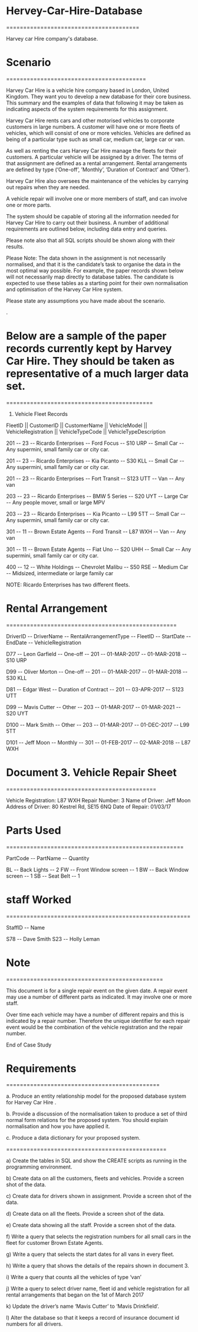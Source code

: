 # Hervey-Car-Hire-Database
=======================================

Harvey car Hire company's database.


# Scenario
=========================================

Harvey Car Hire is a vehicle hire company based in London, United Kingdom. They want you to develop a new database for their core business. This summary and the examples of data that following it may be taken as indicating aspects of the system requirements for this assignment. 
 
Harvey Car Hire rents cars and other motorised vehicles to corporate customers in large numbers.  A customer will have one or more fleets of vehicles, which will consist of one or more vehicles. Vehicles are defined as being of a particular type such as small car, medium car, large car or van.  
 
As well as renting the cars Harvey Car Hire manage the fleets for their customers. A particular vehicle will be assigned by a driver. The terms of that assignment are defined as a rental arrangement. Rental arrangements are defined by type (‘One-off’, ’Monthly’, 
’Duration of Contract’ and ’Other’).   
 
Harvey Car Hire also oversees the maintenance of the vehicles by carrying out repairs when they are needed.  
 
A vehicle repair will involve one or more members of staff, and can involve one or more parts.  
 
The system should be capable of storing all the information needed for Harvey Car Hire to carry out their business. A number of additional requirements are outlined below, including data entry and queries. 
 
Please note also that all SQL scripts should be shown along with their results. 
 
 
Please Note: The data shown in the assignment is not necessarily normalised, and that it is the candidate’s task to organise the data in the most optimal way possible. For example, the paper records shown below will not necessarily map directly to database tables. The candidate is expected to use these tables as a starting point for their own normalisation and optimisation of the Harvey Car Hire system.  
 
Please state any assumptions you have made about the scenario.  
 
 
 
 
.  
# Below are a sample of the paper records currently kept by Harvey Car Hire. They should be taken as representative of a much larger data set.   
===========================================

1. Vehicle Fleet Records 
  
FleetID ||	CustomerID ||	CustomerName ||	VehicleModel ||	VehicleRegistration ||	VehicleTypeCode ||	VehicleTypeDescription

201 --	23 --	Ricardo Enterprises --	Ford Focus --	S10 URP --	Small Car --	Any supermini, small family car or city car.

201 --	23 --	Ricardo Enterprises --	Kia Picanto --	S30 KLL --	Small Car --	Any supermini, small family car or city car. 

201 --	23 --	Ricardo Enterprises --	Fort Transit --	S123 UTT --	Van --	Any van 

203 --	23 --	Ricardo Enterprises --	BMW 5 Series --	S20 UYT --	Large Car --	Any people mover, small or large MPV 

203 --	23 --	Ricardo Enterprises --	Kia Picanto --	L99 5TT --	Small Car	-- Any supermini, small family car or city car. 

301 --	11 --	Brown Estate Agents --	Ford Transit --	L87 WXH --	Van --	Any van 

301 --	11 --	Brown Estate Agents --	Fiat Uno --	S20 UHH --	Small Car --	Any supermini, small family car or city car. 

400 --	12 --	White Holdings --	Chevrolet Malibu --	S50 RSE --	Medium Car --	Midsized, intermediate or large family car 
 
NOTE: Ricardo Enterprises has two different fleets.  
 
 
# Rental Arrangement
==================================================

DriverID --	DriverName --	RentalArrangementType --	FleetID --	StartDate --	EndDate --	VehicleRegistration 

D77 --	Leon Garfield --	One-off --	201 --	01-MAR-2017 --	01-MAR-2018 --	S10 URP

D99 --	Oliver Morton --	One-off --	201 --	01-MAR-2017 --	01-MAR-2018 --	S30 KLL

D81 --	Edgar West --	Duration of Contract --	201 --	03-APR-2017 	--	S123 UTT 

D99 --	Mavis Cutter --	Other --	203 --	01-MAR-2017 --	01-MAR-2021 --	S20 UYT

D100 --	Mark Smith --	Other --	203 --	01-MAR-2017 --	01-DEC-2017 --	L99 5TT 

D101 --	Jeff Moon --	Monthly --	301 --	01-FEB-2017 --	02-MAR-2018 --	L87 WXH 
 
 
 
# Document 3. Vehicle Repair Sheet 
============================================

Vehicle Registration: L87 WXH 
Repair Number: 3 
Name of Driver: Jeff Moon 
Address of Driver: 80 Kestrel Rd, SE15 6NQ 
Date of Repair: 01/03/17 
 
 
# Parts Used
====================================================

PartCode --	PartName --	Quantity 

BL -- Back Lights --	2 
FW -- Front Window screen --	1 
BW -- Back Window screen --	1 
SB -- Seat Belt --	 1
 
 
# staff Worked 
======================================================

StaffID --	Name

S78 -- Dave Smith
S23 -- Holly Leman 
 
 
# Note
==============================================

This document is for a single repair event on the given date. A repair event may use a number of different parts as indicated. It may involve one or more staff.  
 
Over time each vehicle may have a number of different repairs and this is indicated by a repair number. Therefore the unique identifier for each repair event would be the combination of the vehicle registration and the repair number.  
 
End of Case Study 
 	 
 
 
# Requirements
=============================================

a. Produce an entity relationship model for the proposed database system for Harvey 
Car Hire .

b.	Provide a discussion of the normalisation taken to produce a set of third normal form relations for the proposed system. You should explain normalisation and how you have applied it.

c.	Produce a data dictionary for your proposed system. 
 
 ===============================================
 
a)	Create the tables in SQL and show the CREATE scripts as running in the programming environment.

b)	Create data on all the customers, fleets and vehicles. Provide a screen shot of the data.

c)	Create data for drivers shown in assignment. Provide a screen shot of the data.

d)	Create data on all the fleets. Provide a screen shot of the data.

e)	Create data showing all the staff. Provide a screen shot of the data.

f)	Write a query that selects the registration numbers for all small cars in the fleet for customer Brown Estate Agents.

g)	Write a query that selects the start dates for all vans in every fleet.

h)	Write a query that shows the details of the repairs shown in document 3.

i)	Write a query that counts all the vehicles of type ‘van’

j)	Write a query to select driver name, fleet id and vehicle registration for all rental arrangements that began on the 1st of March 2017

k)	Update the driver’s name ‘Mavis Cutter’ to ‘Mavis Drinkfield’.

l)	Alter the database so that it keeps a record of insurance document id numbers for all drivers.
 
